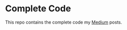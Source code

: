 # Complete Code

This repo contains the complete code my [Medium](https://pevansimpson.medium.com/) posts.
